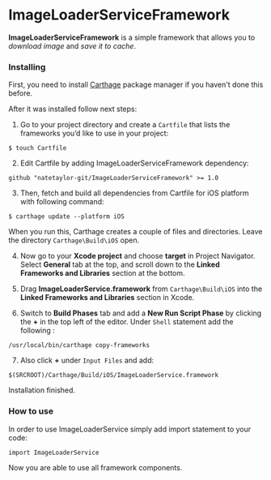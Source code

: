 # ImageLoaderServiceFramework

**ImageLoaderServiceFramework** is a simple framework that allows you to *download image* and *save it to cache*.

### Installing

First, you need to install [Carthage](https://github.com/Carthage/Carthage/blob/master/README.md) package manager if you haven't done this before.

After it was installed follow next steps:
1. Go to your project directory and create a `Cartfile` that lists the frameworks you’d like to use in your project:
```
$ touch Cartfile
```

2. Edit Cartfile by adding ImageLoaderServiceFramework dependency:
```
github "natetaylor-git/ImageLoaderServiceFramework" >= 1.0
```

3. Then, fetch and build all dependencies from Cartfile for iOS platform with following command: 
```
$ carthage update --platform iOS
```
When you run this, Carthage creates a couple of files and directories. Leave the directory `Carthage\Build\iOS` open.

4. Now go to your **Xcode project** and choose **<YourApp> target** in Project Navigator. Select **General** tab at the top, and scroll down to the **Linked Frameworks and Libraries** section at the bottom.
  
5. Drag **ImageLoaderService.framework** from `Carthage\Build\iOS` into the **Linked Frameworks and Libraries** section in Xcode.

6. Switch to **Build Phases** tab and add a **New Run Script Phase** by clicking the **+** in the top left of the editor. Under `Shell` statement add the following :
```
/usr/local/bin/carthage copy-frameworks
```

7. Also click **+** under `Input Files` and add:
```
$(SRCROOT)/Carthage/Build/iOS/ImageLoaderService.framework
```

Installation finished.

### How to use

In order to use ImageLoaderService simply add import statement to your code:
```
import ImageLoaderService
```

Now you are able to use all framework components.
